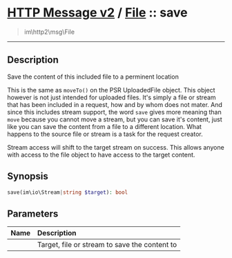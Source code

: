 # [HTTP Message v2](http2.md) / [File](http2-File.md) :: save
 > im\http2\msg\File
____

## Description
Save the content of this included file to a perminent location

This is the same as `moveTo()` on the PSR UploadedFile object.
This object however is not just intended for uploaded files.
It's simply a file or stream that has been included in a request,
how and by whom does not mater. And since this includes stream support,
the word `save` gives more meaning than `move` because you cannot
move a stream, but you can save it's content, just like you can save the
content from a file to a different location. What happens to the source
file or stream is a task for the request creator.

Stream access will shift to the target stream on success. This allows anyone with access
to the file object to have access to the target content.

## Synopsis
```php
save(im\io\Stream|string $target): bool
```

## Parameters
| Name | Description |
| :--- | :---------- |
|  | Target, file or stream to save the content to |
